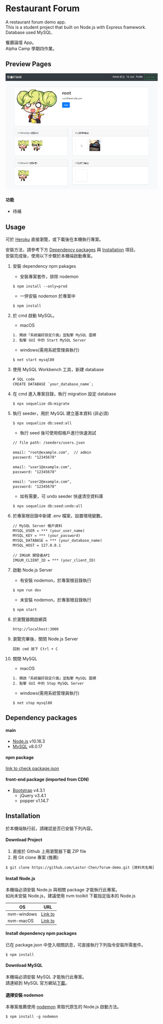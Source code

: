 # Restaurant Forum
A restaurant forum demo app. <br>
This is a student project that built on Node.js with Express framework. <br>
Database used MySQL.

餐廳論壇 App。 <br>
Alpha Camp 學期四作業。 <br>

## Preview Pages
<img src="./public/img/preview.jpg" alt="preview" width="500px" target="_blank">

#### 功能
* 待補

## Usage
可於 [Heroku](https://lt-forum-demo.herokuapp.com/) 直接瀏覽，或下載後在本機執行專案。 <br>

安裝方法，請參考下方 [Dependency packages](#Dependency-packages) 與 [Installation](#Installation) 項目。 <br>
安裝完成後，使用以下步驟於本機端啟動專案。

1. 安裝 dependency npm pakages
    * 安裝專案套件，排除 nodemon
    ```
    $ npm install --only=prod
    ```
    * 一併安裝 nodemon 於專案中
    ```
    $ npm install
    ```
1. 於 cmd 啟動 MySQL。 
    * macOS
    ```
    1. 開啟「系統偏好設定介面」並點擊 MySQL 圖標
    2. 點擊 GUI 中的 Start MySQL Server
    ```
    
    * windows(需用系統管理員執行)
    ```
    $ net start mysql80
    ```
    
1. 使用 MySQL Workbench 工具，新建 database
    ```
    # SQL code
    CREATE DATABASE `your_database_name`;
    ```
    
1. 在 cmd 進入專案目錄，執行 migration 設定 database
    ```
    $ npx sequelize db:migrate
    ```

1. 執行 seeder，用於 MySQL 建立基本資料 (非必須)
    ```
    $ npx sequelize db:seed:all
    ```

    * 執行 seed 後可使用假帳戶進行快速測試
    ```
    // file path: /seeders/users.json
    
    email: "root@example.com",  // admin
    password: "12345678"
    
    email: "user1@example.com",
    password: "12345678"
    
    email: "user2@example.com",
    password: "12345678"
    ```
    
    * 如有需要，可 undo seeder 快速清空資料庫
    ```
    $ npx sequelize db:seed:undo:all
    ```

1. 於專案根目錄中新建 .env 檔案，設置環境變數。
    ```    
    // MySQL Server 帳戶資料
    MYSQL_USER = *** (your_user_name)
	MYSQL_KEY = *** (your_password)
	MYSQL_DATABASE = *** (your_database_name)
	MYSQL_HOST = 127.0.0.1
    
    // IMGUR 開發者API
    IMGUR_CLIENT_ID = *** (your_client_ID)
    ```

1. 啟動 Node.js Server
    
    * 有安裝 nodemon，於專案根目錄執行
    ```
    $ npm run dev
    ```

    * 未安裝 nodemon，於專案根目錄執行
    ```
    $ npm start
    ```

1. 於瀏覽器開啟網頁
    ```
    http://localhost:3000
    ```

1. 瀏覽完畢後，關閉 Node.js Server
    ```
    回到 cmd 按下 Ctrl + C
    ```

1. 關閉 MySQL
    * macOS
    ```
    1. 開啟「系統偏好設定介面」並點擊 MySQL 圖標
    2. 點擊 GUI 中的 Stop MySQL Server
    ```
    
    * windows(需用系統管理員執行)
    ```
    $ net stop mysql80
    ```

## Dependency packages
#### main
* [Node.js](https://nodejs.org/en/) v10.16.3
* [MySQL](https://www.mongodb.com/) v8.0.17

#### npm package
[link to check package.json](./package.json)

#### front-end package (imported from CDN)
* [Bootstrap](https://getbootstrap.com/) v4.3.1
  * jQuery v3.4.1
  * popper v1.14.7


## Installation
於本機端執行前，請確認是否已安裝下列內容。

#### Download Project
1. 直接於 Github 上用瀏覽器下載 ZIP file
2. 用 Git clone 專案 (推薦)
```
$ git clone https://github.com/Lastor-Chen/forum-demo.git [資料夾名稱]
```

#### Install Node.js
本機端必須安裝 Node.js 與相關 package 才能執行此專案。 <br>
如尚未安裝 Node.js，建議使用 nvm toolkit 下載指定版本的 Node.js

| OS | URL |
| -------- | -------- |
| nvm-windows     | [Link to](https://github.com/coreybutler/nvm-windows) |
| nvm-macOS     | [Link to](https://github.com/nvm-sh/nvm) |

#### Install dependency npm packages
已在 package.json 中登入相關訊息，可直接執行下列指令安裝所需套件。
```
$ npm install
```

#### Download MySQL
本機端必須安裝 MySQL 才能執行此專案。 <br>
請連結到 MySQL 官方網站[下載](https://dev.mysql.com/downloads/mysql/)。

#### 選擇安裝 nodemon
本專案推薦使用 [nodemon](https://github.com/remy/nodemon) 來取代原生的 Node.js 啟動方法。
```
$ npm install -g nodemon
```